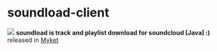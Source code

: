 # soundload-client
<img src="https://s2.uupload.ir/files/inshot_۲۰۲۳۰۳۱۷_۱۶۰۲۲۷۳۶۳_a41.jpg"/>
<b>soundload is track and playlist download for soundcloud [Java] :)</b><br>
released in <a href="https://myket.ir/app/ir.bpr.soundload"/>Myket</a>
